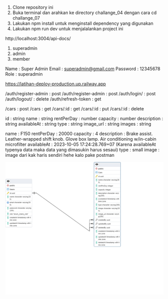 <!-- Cara menjalankan chllange 03 -->
1. Clone repository ini
2. Buka terminal dan arahkan ke directory challange_04 dengan cara cd challange_07
3. Lakukan npm install untuk menginstall dependency yang digunakan
4. Lakukan npm run dev untuk menjalalankan project ini

<!-- Link dokumentasi api -->
http://localhost:3004/api-docs/

<!-- Role -->
1. superadmin
2. admin
3. member

<!-- Superadmin -->
Name : Super Admin
Email : superadmin@gmail.com
Password : 12345678
Role : superadmin

<!-- link -->
https://latihan-deploy-production.up.railway.app

<!-- Enpoint and mathod pada auth -->
/auth/register-admin : post
/auth/register-admin : post
/auth/login/ : post
/auth/logout/ : delete
/auth/refresh-token : get


<!-- Endpoint and mathod pada cars-->
/cars : post
/cars : get
/cars/:id : get
/cars/:id : put
/cars/:id : delete

<!-- Data Cars -->
id : string
name : string
rentPerDay : number
capacity : number
description : string
availableAt : string
type : string
image_url : string
images : string


<!-- Dummy data buat testing cars-->
name : F150
rentPerDay : 20000
capacity : 4
description : Brake assist. Leather-wrapped shift knob. Glove box lamp. Air conditioning w/in-cabin microfilter
availableAt : 2023-10-05 17:24:28.769+07 (Karena availableAt typenya data maka data yang dimasukin harus sesaui)
type : small
image : image dari kak haris sendiri hehe kalo pake postman

<!-- Link ERD -->
![alt text](https://github.com/imzzan/challange-msib-binar/blob/main/challange_05/public/erd_05.png?raw=true)

